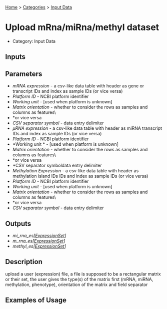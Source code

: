 
[Home](../../../index.html) > [Categories](../../index.html) > [Input Data](index.html)

# Upload mRna/miRna/methyl dataset

* Category: Input Data

## Inputs



## Parameters

* *mRNA expression* - a csv-like data table with header as gene or transcript IDs and index as sample IDs (or vice versa)
* *Platform ID* - NCBI platform identifier
* *Working unit* -  [used when platform is unknown]
* *Matrix orientation* - whether to consider the rows as samples and columns as features\
* *or vice versa
* *CSV separator symbol* - data entry delimiter
* *μRNA expression* - a csv-like data table with header as miRNA transcript IDs and index as sample IDs (or vice versa)
* *Platform ID* - NCBI platform identifier
* *Working unit * - [used when platform is unknown]
* *Matrix orientation* - whether to consider the rows as samples and columns as features\
* *or vice versa
* *CSV separator symboldata entry delimiter
* *Methylation Expression* - a csv-like data table with header as methylation island IDs IDs and index as sample IDs (or vice versa)
* *Platform ID* - NCBI platform identifier
* *Working unit* -  [used when platform is unknown]
* *Matrix orientation* - whether to consider the rows as samples and columns as features\
* *or vice versa
* *CSV separator symbol* - data entry delimiter

## Outputs

* *mi_rna_es[[ExpressionSet](../../../data_types.html#expressionset)]*
* *m_rna_es[[ExpressionSet](../../../data_types.html#expressionset)]*
* *methyl_es[[ExpressionSet](../../../data_types.html#expressionset)]*

## Description

  upload a user (expression) file, a file is supposed to be a rectangular matrix or their set, the user gives the type(s) of the matrix first (mRNA, miRNA, methylation, phenotype), orientation of the matrix and field separator

## Examples of Usage
        